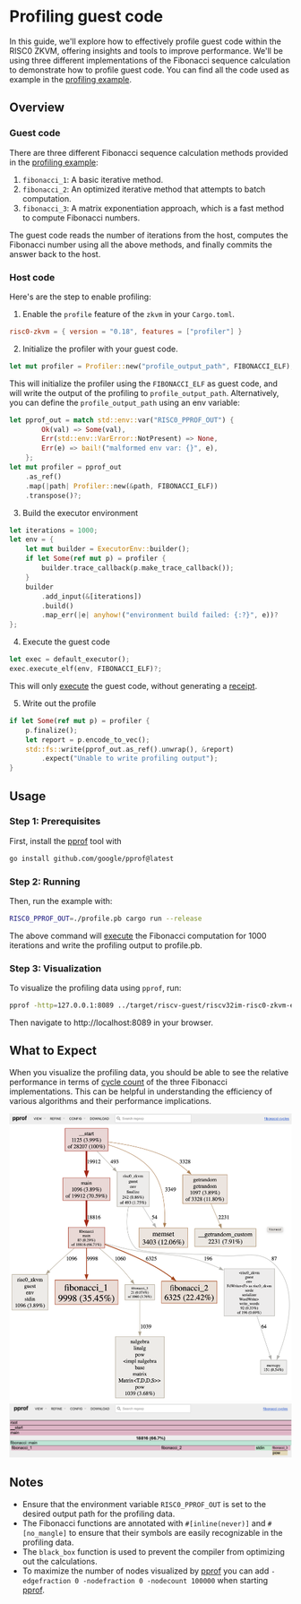 # Profiling guest code

In this guide, we'll explore how to effectively profile guest code within the RISC0 ZKVM, offering insights and tools to improve performance.
We'll be using three different implementations of the Fibonacci sequence calculation to demonstrate how to profile guest code.
You can find all the code used as example in the [profiling example].

## Overview

### Guest code

There are three different Fibonacci sequence calculation methods provided in the [profiling example]:

1. `fibonacci_1`: A basic iterative method.
2. `fibonacci_2`: An optimized iterative method that attempts to batch computation.
3. `fibonacci_3`: A matrix exponentiation approach, which is a fast method to compute Fibonacci numbers.

The guest code reads the number of iterations from the host, computes the Fibonacci number using all the above methods, and finally commits the answer back to the host.

### Host code

Here's are the step to enable profiling:

1. Enable the `profile` feature of the `zkvm` in your `Cargo.toml`.

```toml
risc0-zkvm = { version = "0.18", features = ["profiler"] }
```

2. Initialize the profiler with your guest code.

```rust ignore
let mut profiler = Profiler::new("profile_output_path", FIBONACCI_ELF);
```

This will initialize the profiler using the `FIBONACCI_ELF` as guest code, and will write the output of the profiling to `profile_output_path`.
Alternatively, you can define the `profile_output_path` using an env variable:

```rust ignore
let pprof_out = match std::env::var("RISC0_PPROF_OUT") {
        Ok(val) => Some(val),
        Err(std::env::VarError::NotPresent) => None,
        Err(e) => bail!("malformed env var: {}", e),
    };
let mut profiler = pprof_out
    .as_ref()
    .map(|path| Profiler::new(&path, FIBONACCI_ELF))
    .transpose()?;
```

3. Build the executor environment

```rust ignore
let iterations = 1000;
let env = {
    let mut builder = ExecutorEnv::builder();
    if let Some(ref mut p) = profiler {
        builder.trace_callback(p.make_trace_callback());
    }
    builder
        .add_input(&[iterations])
        .build()
        .map_err(|e| anyhow!("environment build failed: {:?}", e))?
};
```

4. Execute the guest code

```rust ignore
let exec = default_executor();
exec.execute_elf(env, FIBONACCI_ELF)?;
```

This will only [execute] the guest code, without generating a [receipt].

5. Write out the profile

```rust ignore
if let Some(ref mut p) = profiler {
    p.finalize();
    let report = p.encode_to_vec();
    std::fs::write(pprof_out.as_ref().unwrap(), &report)
        .expect("Unable to write profiling output");
}
```

## Usage

### Step 1: Prerequisites

First, install the [pprof] tool with

```bash
go install github.com/google/pprof@latest
```

### Step 2: Running

Then, run the example with:

```bash
RISC0_PPROF_OUT=./profile.pb cargo run --release
```

The above command will [execute] the Fibonacci computation for 1000 iterations and write the profiling output to profile.pb.

### Step 3: Visualization

To visualize the profiling data using `pprof`, run:

```bash
pprof -http=127.0.0.1:8089 ../target/riscv-guest/riscv32im-risc0-zkvm-elf/release/fibonacci profile.pb
```

Then navigate to http://localhost:8089 in your browser.

## What to Expect

When you visualize the profiling data, you should be able to see the relative performance in terms of [cycle count] of the three Fibonacci implementations.
This can be helpful in understanding the efficiency of various algorithms and their performance implications.

![Graph](../../img/profiling_graph.png)
![Flamegraph](../../img/profiling_flamegraph.png)

## Notes

- Ensure that the environment variable `RISC0_PPROF_OUT` is set to the desired output path for the profiling data.
- The Fibonacci functions are annotated with `#[inline(never)]` and `#[no_mangle]` to ensure that their symbols are easily recognizable in the profiling data.
- The `black_box` function is used to prevent the compiler from optimizing out the calculations.
- To maximize the number of nodes visualized by [pprof] you can add `-edgefraction 0 -nodefraction 0 -nodecount 100000` when starting [pprof].

[profiling example]: https://github.com/risc0/risc0/examples/profiling
[pprof]: https://github.com/google/pprof
[receipt]: ../../terminology.md#receipt
[cycle count]: ../../terminology.md#clock-cycles
[execute]: ../../terminology.md#execute
